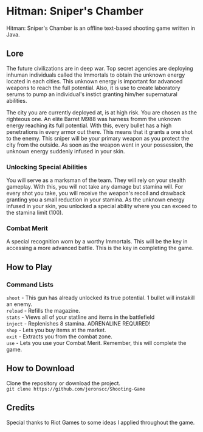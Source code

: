 # Hitman: Sniper's Chamber

Hitman: Sniper's Chamber is an offline text-based shooting game written in Java.

## Lore

The future civilizations are in deep war. Top secret agencies are deploying inhuman individuals
called the Immortals to obtain the unknown energy located in each cities. This unknown energy is
important for advanced weapons to reach the full potential. Also, it is use to create laboratory
serums to pump an individual's instict granting him/her supernatural abilities.

The city you are currently deployed at, is at high risk. You are chosen as the righteous one. An
elite Barret M988 was harness fromm the unknown energy reaching its full potential. With this, 
every bullet has a high penetrations in every armor out there. This means that it grants a one
shot to the enemy. This sniper will be your primary weapon as you protect the city from the outside.
As soon as the weapon went in your possession, the unknown energy suddenly infused in your skin. 

### Unlocking Special Abilities

You will serve as a marksman of the team. They will rely on your stealth gameplay. With this, you
will not take any damage but stamina will. For every shot you take, you will receive the weapon's 
recoil and drawback granting you a small reduction in your stamina. As the unknown energy infused
in your skin, you unlocked a special ability where you can exceed to the stamina limit (100). 

### Combat Merit

A special recognition worn by a worthy Immortals. This will be the key in accessing a more advanced
battle. This is the key in completing the game.

## How to Play

### Command Lists

`shoot` - This gun has already unlocked its true potential. 1 bullet will instakill an enemy. <br />
`reload` - Refills the magazine. <br />
`stats` - Views all of your statline and items in the battlefield <br />
`inject` - Replenishes 8 stamina. ADRENALINE REQUIRED! <br />
`shop` - Lets you buy items at the market. <br />
`exit` - Extracts you from the combat zone. <br /> 
`use` - Lets you use your Combat Merit. Remember, this will complete the game. <br />

## How to Download

Clone the repository or download the project. <br />
`git clone https://github.com/jeronscc/Shooting-Game`

## Credits

Special thanks to Riot Games to some ideas I applied throughout the game.

